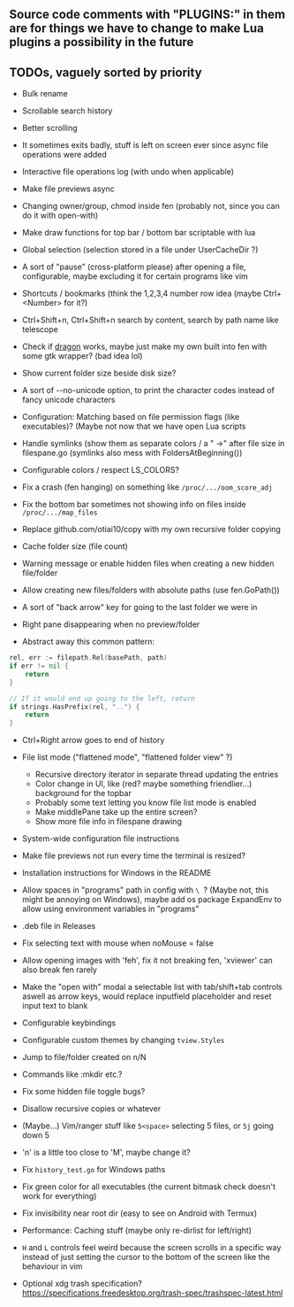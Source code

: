 ## Source code comments with "PLUGINS:" in them are for things we have to change to make Lua plugins a possibility in the future

## TODOs, vaguely sorted by priority

- Bulk rename
- Scrollable search history
- Better scrolling
- It sometimes exits badly, stuff is left on screen ever since async file operations were added
- Interactive file operations log (with undo when applicable)
- Make file previews async
- Changing owner/group, chmod inside fen (probably not, since you can do it with open-with)
- Make draw functions for top bar / bottom bar scriptable with lua
- Global selection (selection stored in a file under UserCacheDir ?)
- A sort of "pause" (cross-platform please) after opening a file, configurable, maybe excluding it for certain programs like vim
- Shortcuts / bookmarks (think the 1,2,3,4 number row idea (maybe Ctrl+\<Number\> for it?)
- Ctrl+Shift+n, Ctrl+Shift+n search by content, search by path name like telescope
- Check if [dragon](https://github.com/mwh/dragon) works, maybe just make my own built into fen with some gtk wrapper? (bad idea lol)
- Show current folder size beside disk size?
- A sort of --no-unicode option, to print the character codes instead of fancy unicode characters
- Configuration: Matching based on file permission flags (like executables)? (Maybe not now that we have open Lua scripts
- Handle symlinks (show them as separate colors / a " ->" after file size in filespane.go (symlinks also mess with FoldersAtBeginning())
- Configurable colors / respect LS\_COLORS?
- Fix a crash (fen hanging) on something like `/proc/.../oom_score_adj`
- Fix the bottom bar sometimes not showing info on files inside `/proc/.../map_files`
- Replace github.com/otiai10/copy with my own recursive folder copying
- Cache folder size (file count)
- Warning message or enable hidden files when creating a new hidden file/folder
- Allow creating new files/folders with absolute paths (use fen.GoPath())
- A sort of "back arrow" key for going to the last folder we were in
- Right pane disappearing when no preview/folder

- Abstract away this common pattern:
```go
rel, err := filepath.Rel(basePath, path)
if err != nil {
	return
}

// If it would end up going to the left, return
if strings.HasPrefix(rel, "..") {
	return
}
```

- Ctrl+Right arrow goes to end of history
- File list mode ("flattened mode", "flattened folder view" ?)
  - Recursive directory iterator in separate thread updating the entries
  - Color change in UI, like (red? maybe something friendlier...) background for the topbar
  - Probably some text letting you know file list mode is enabled
  - Make middlePane take up the entire screen?
  - Show more file info in filespane drawing

- System-wide configuration file instructions
- Make file previews not run every time the terminal is resized?
- Installation instructions for Windows in the README
- Allow spaces in "programs" path in config with `\ `? (Maybe not, this might be annoying on Windows), maybe add os package ExpandEnv to allow using environment variables in "programs"
- .deb file in Releases
- Fix selecting text with mouse when noMouse = false
- Allow opening images with 'feh', fix it not breaking fen, 'xviewer' can also break fen rarely
- Make the "open with" modal a selectable list with tab/shift+tab controls aswell as arrow keys, would replace inputfield placeholder and reset input text to blank
- Configurable keybindings
- Configurable custom themes by changing `tview.Styles`
- Jump to file/folder created on n/N
- Commands like :mkdir etc.?
- Fix some hidden file toggle bugs?
- Disallow recursive copies or whatever
- (Maybe...) Vim/ranger stuff like `5<space>` selecting 5 files, or `5j` going down 5
- 'n' is a little too close to 'M', maybe change it?
- Fix `history_test.go` for Windows paths
- Fix green color for all executables (the current bitmask check doesn't work for everything)
- Fix invisibility near root dir (easy to see on Android with Termux)
- Performance: Caching stuff (maybe only re-dirlist for left/right)
- `H` and `L` controls feel weird because the screen scrolls in a specific way instead of just setting the cursor to the bottom of the screen like the behaviour in vim
- Optional xdg trash specification? https://specifications.freedesktop.org/trash-spec/trashspec-latest.html
